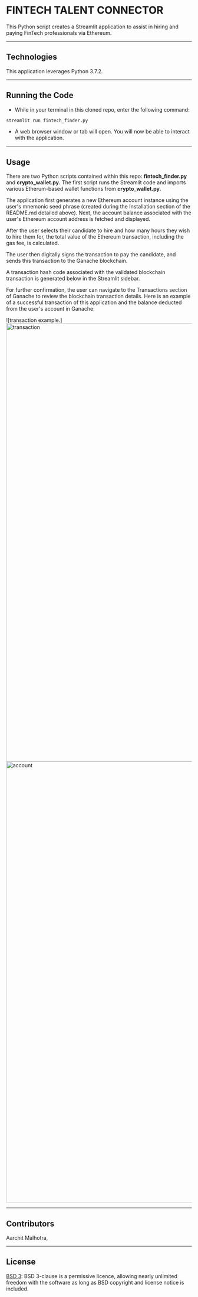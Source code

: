 
# FINTECH TALENT CONNECTOR

This Python script creates a Streamlit application to assist in hiring and paying FinTech professionals via Ethereum. 

---
## Technologies

This application leverages Python 3.7.2.

---
## Running the Code

* While in your terminal in this cloned repo, enter the following command:

```python
streamlit run fintech_finder.py
```
* A web browser window or tab will open. You will now be able to interact with the application.
---
## Usage

There are two Python scripts contained within this repo: **fintech_finder.py** and **crypto_wallet.py.** The first script runs the Streamlit code and imports various Etherum-based wallet functions from **crypto_wallet.py.**

The application first generates a new Ethereum account instance using the user's mnemonic seed phrase (created during the Installation section of the README.md detailed above). Next, the account balance associated with the user's Ethereum account address is fetched and displayed.

After the user selects their candidate to hire and how many hours they wish to hire them for, the total value of the Ethereum transaction, including the gas fee, is calculated.

The user then digitally signs the transaction to pay the candidate, and sends this transaction to the Ganache blockchain.

A transaction hash code associated with the validated blockchain transaction is generated below in the Streamlit sidebar.

For further confirmation, the user can navigate to the Transactions section of Ganache to review the blockchain transaction details. Here is an example of a successful transaction of this application and the balance deducted from the user's account in Ganache:

![transaction example.] <img width="1187" alt="transaction" src="https://user-images.githubusercontent.com/100783805/187078142-73408de9-c795-4896-815f-fc7dcb87d919.png">
<img width="1195" alt="account" src="https://user-images.githubusercontent.com/100783805/187078175-a3f16069-52c6-4255-8f00-26eec67d9f6f.png">



---
## Contributors

Aarchit Malhotra,

---

## License

[BSD 3](https://choosealicense.com/licenses/bsd-3-clause-clear/): BSD 3-clause is a permissive licence, allowing nearly unlimited freedom with the software as long as BSD copyright and license notice is included.
